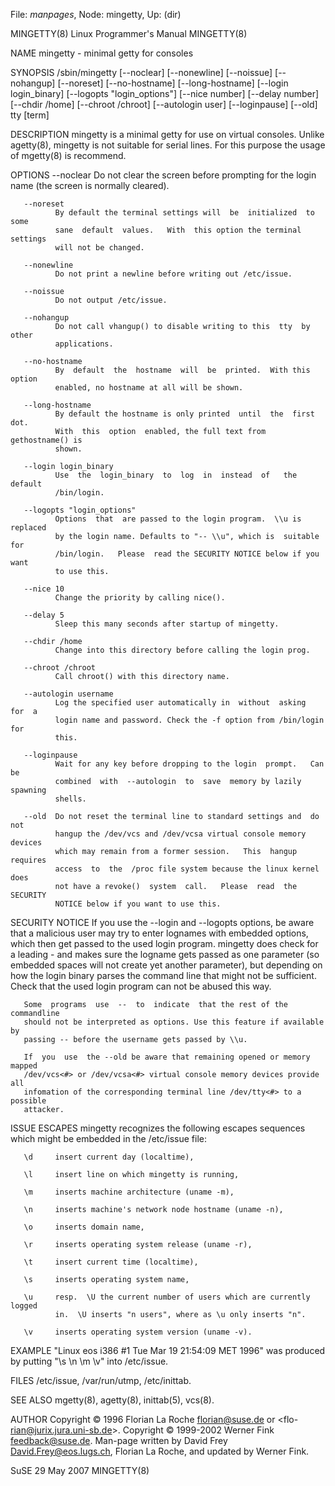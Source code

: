 File: *manpages*,  Node: mingetty,  Up: (dir)

MINGETTY(8)                Linux Programmer's Manual               MINGETTY(8)



NAME
       mingetty - minimal getty for consoles

SYNOPSIS
       /sbin/mingetty   [--noclear]   [--nonewline]  [--noissue]  [--nohangup]
       [--noreset]  [--no-hostname]  [--long-hostname]  [--login login_binary]
       [--logopts "login_options"]       [--nice number]      [--delay number]
       [--chdir /home]  [--chroot /chroot]  [--autologin user]  [--loginpause]
       [--old] tty [term]

DESCRIPTION
       mingetty  is  a  minimal  getty  for  use  on virtual consoles.  Unlike
       agetty(8), mingetty is not suitable for serial lines.  For this purpose
       the usage of mgetty(8) is recommend.

OPTIONS
       --noclear
              Do not clear the screen before prompting for the login name (the
              screen is normally cleared).

       --noreset
              By default the terminal settings will  be  initialized  to  some
              sane  default  values.   With  this option the terminal settings
              will not be changed.

       --nonewline
              Do not print a newline before writing out /etc/issue.

       --noissue
              Do not output /etc/issue.

       --nohangup
              Do not call vhangup() to disable writing to this  tty  by  other
              applications.

       --no-hostname
              By  default  the  hostname  will  be  printed.  With this option
              enabled, no hostname at all will be shown.

       --long-hostname
              By default the hostname is only printed  until  the  first  dot.
              With  this  option  enabled, the full text from gethostname() is
              shown.

       --login login_binary
              Use  the  login_binary  to  log  in  instead  of   the   default
              /bin/login.

       --logopts "login_options"
              Options  that  are passed to the login program.  \\u is replaced
              by the login name. Defaults to "-- \\u", which is  suitable  for
              /bin/login.   Please  read the SECURITY NOTICE below if you want
              to use this.

       --nice 10
              Change the priority by calling nice().

       --delay 5
              Sleep this many seconds after startup of mingetty.

       --chdir /home
              Change into this directory before calling the login prog.

       --chroot /chroot
              Call chroot() with this directory name.

       --autologin username
              Log the specified user automatically in  without  asking  for  a
              login name and password. Check the -f option from /bin/login for
              this.

       --loginpause
              Wait for any key before dropping to the login  prompt.   Can  be
              combined  with  --autologin  to  save  memory by lazily spawning
              shells.

       --old  Do not reset the terminal line to standard settings and  do  not
              hangup the /dev/vcs and /dev/vcsa virtual console memory devices
              which may remain from a former session.   This  hangup  requires
              access  to  the  /proc file system because the linux kernel does
              not have a revoke()  system  call.   Please  read  the  SECURITY
              NOTICE below if you want to use this.

SECURITY NOTICE
       If you use the --login and --logopts options, be aware that a malicious
       user may try to enter lognames with embedded options,  which  then  get
       passed  to the used login program.  mingetty does check for a leading -
       and makes sure the logname gets passed as one  parameter  (so  embedded
       spaces will not create yet another parameter), but depending on how the
       login binary parses the command line  that  might  not  be  sufficient.
       Check that the used login program can not be abused this way.

       Some  programs  use  --  to  indicate  that the rest of the commandline
       should not be interpreted as options. Use this feature if available  by
       passing -- before the username gets passed by \\u.

       If  you  use  the --old be aware that remaining opened or memory mapped
       /dev/vcs<#> or /dev/vcsa<#> virtual console memory devices provide  all
       infomation of the corresponding terminal line /dev/tty<#> to a possible
       attacker.

ISSUE ESCAPES
       mingetty recognizes the following  escapes  sequences  which  might  be
       embedded in the /etc/issue file:

       \d     insert current day (localtime),

       \l     insert line on which mingetty is running,

       \m     inserts machine architecture (uname -m),

       \n     inserts machine's network node hostname (uname -n),

       \o     inserts domain name,

       \r     inserts operating system release (uname -r),

       \t     insert current time (localtime),

       \s     inserts operating system name,

       \u     resp.  \U the current number of users which are currently logged
              in.  \U inserts "n users", where as \u only inserts "n".

       \v     inserts operating system version (uname -v).

EXAMPLE
       "Linux eos i386 #1 Tue Mar 19 21:54:09 MET 1996"   was   produced    by
       putting "\s \n \m \v" into /etc/issue.

FILES
       /etc/issue,
       /var/run/utmp,
       /etc/inittab.

SEE ALSO
       mgetty(8),
       agetty(8),
       inittab(5),
       vcs(8).

AUTHOR
       Copyright   ©   1996   Florian  La  Roche  <florian@suse.de>  or  <flo-
       rian@jurix.jura.uni-sb.de>.
       Copyright © 1999-2002 Werner Fink <feedback@suse.de>.  Man-page written
       by  David  Frey <David.Frey@eos.lugs.ch>, Florian La Roche, and updated
       by Werner Fink.



SuSE                              29 May 2007                      MINGETTY(8)
